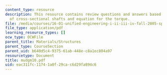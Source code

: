 ```yaml
---
content_type: resource
description: This resource contains review questions and answers based on torsion
  of cross-sectional shafts and equation for the torque.
file: /media/courses/16-01-unified-engineering-i-ii-iii-iv-fall-2005-spring-2006/eac311fc11741a0f29cac6d29fa894c6_mudgm10.pdf
file_type: application/pdf
learning_resource_types: []
ocw_type: OCWFile
parent_title: Materials/Structures
parent_type: CourseSection
parent_uid: b640d5c4-9375-61ab-448e-c8a1ec804a97
resourcetype: Document
title: mudgm10.pdf
uid: eac311fc-1174-1a0f-29ca-c6d29fa894c6
---
```

